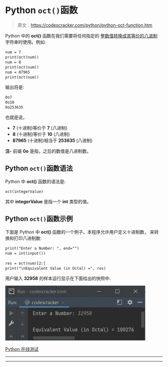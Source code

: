 # Python `oct()`函数

> 原文：<https://codescracker.com/python/python-oct-function.htm>

Python 中的 **oct()** 函数在我们需要将任何指定的 [整数值转换成其等价的八进制](/python/program/python-program-convert-decimal-to-octal.htm) 字符串时使用。例如:

```
num = 7
print(oct(num))
num = 8
print(oct(num))
num = 87965
print(oct(num))
```

输出将是:

```
0o7
0o10
0o253635
```

也就是说，

*   **7** (十进制)等价于 **7** (八进制)
*   **8** (十进制)等价于 **10** (八进制)
*   **87965** (十进制)相当于 **253635** (八进制)

**注-** 前缀 **0o** 是指，之后的数值是八进制数。

## Python `oct()`函数语法

Python 中 **oct()** 函数的语法是:

```
oct(integerValue)
```

其中 **integerValue** 是指一个 **int** 类型的值。

## Python `oct()`函数示例

下面是 Python 中 **oct()** 函数的一个例子。本程序允许用户定义十进制数， 来转换和打印八进制数:

```
print("Enter a Number: ", end="")
num = int(input())

res = oct(num)[2:]
print("\nEquivalent Value (in Octal) =", res)
```

用户输入 **32958** 的样本运行显示在下面给出的快照中:

![python oct function](img/ae60348f501277ed59b9ddb019781284.png)

[Python 在线测试](/exam/showtest.php?subid=10)

* * *

* * *